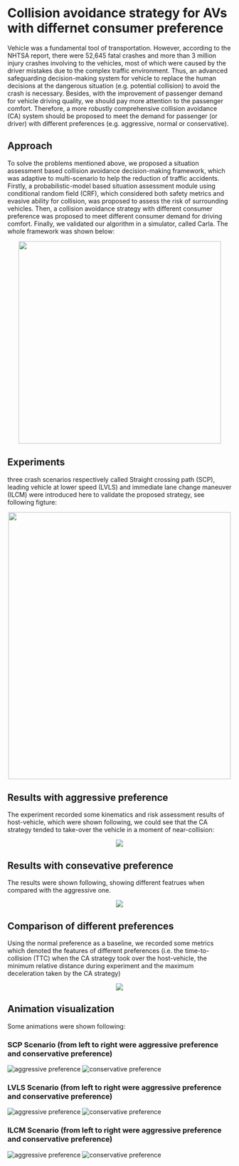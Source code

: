# Collision avoidance strategy for AVs with differnet consumer preference
Vehicle was a fundamental tool of transportation. However, according to the NHTSA report, there were 52,645 fatal crashes and more than 3 million injury crashes involving to the vehicles, most of which were caused by the driver mistakes due to the complex traffic environment. Thus, an advanced safeguarding decision-making system for vehicle to replace the human decisions at the dangerous situation (e.g. potential collision) to avoid the crash is necessary. Besides, with the improvement of passenger demand for vehicle driving quality, we should pay more attention to the passenger comfort. Therefore, a more robustly comprehensive collision avoidance (CA) system should be proposed to meet the demand for passenger (or driver) with different preferences (e.g. aggressive, normal or conservative).

## Approach
To solve the problems mentioned above, we proposed a situation assessment based collision avoidance decision-making framework, which was adaptive to multi-scenario to help the reduction of traffic accidents. Firstly, a probabilistic-model based situation assessment module using conditional random field (CRF), which considered both safety metrics and evasive ability for collision, was proposed to assess the risk of surrounding vehicles. Then, a collision avoidance strategy with different consumer preference was proposed to meet different consumer demand for driving comfort. Finally, we validated our algorithm in a simulator, called Carla. The whole framework was shown below:
<div align=center><img src="picture/CA_strategy.png" width="455"></div>

## Experiments
three crash scenarios respectively called Straight crossing path (SCP), leading vehicle at lower speed (LVLS) and immediate lane change maneuver (ILCM) were introduced here to validate the proposed strategy, see following figture:
<div align=center><img width="500" height="600" src="picture/scenario_setting.png"></div>

## Results with aggressive preference
The experiment recorded some kinematics and risk assessment results of host-vehicle, which were shown following, we could see that the CA strategy tended to take-over the vehicle in a moment of near-collision:
<div align=center><img src="picture/aggressive_results.png"></div>

## Results with consevative preference
The results were shown following, showing different featrues when compared with the aggressive one.
<div align=center><img src="picture/conservative_results.png"></div>

## Comparison of different preferences
Using the normal preference as a baseline, we recorded some metrics which denoted the features of different preferences (i.e. the time-to-collision (TTC) when the CA strategy took over the host-vehicle, the minimum relative distance during experiment and the maximum deceleration taken by the CA strategy)
<div align=center><img src="picture/table.png"></div>

## Animation visualization
Some animations were shown following:
### SCP Scenario (from left to right were aggressive preference and conservative preference)
![aggressive preference](picture/gifs/scenario-1/aggressive.gif)
![conservative preference](picture/gifs/scenario-1/conservative.gif)
### LVLS Scenario (from left to right were aggressive preference and conservative preference)
![aggressive preference](picture/gifs/scenario-2/strategy_1-20200316200332.gif)
![conservative preference](picture/gifs/scenario-2/strategy_3-20200316200605.gif)
### ILCM Scenario (from left to right were aggressive preference and conservative preference)
![aggressive preference](picture/gifs/scenario-3/strategy_1-20200316202811.gif)
![conservative preference](picture/gifs/scenario-3/strategy_3-20200316202844.gif) 


